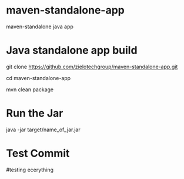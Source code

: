 # maven-standalone-app

maven-standalone java app


# Java standalone app build

git clone https://github.com/zielotechgroup/maven-standalone-app.git

cd maven-standalone-app

mvn clean package

# Run the Jar

java -jar target/name_of_jar.jar

# Test Commit
#testing ecerything
